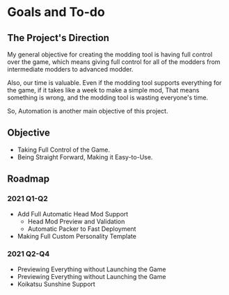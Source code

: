 # Goals and To-do

## The Project's Direction

My general objective for creating the modding tool is having full control over the game, which means giving full control for all of the modders from intermediate modders to advanced modder.

Also, our time is valuable. Even if the modding tool supports everything for the game, if it takes like a week to make a simple mod, That means something is wrong, and the modding tool is wasting everyone's time.

So, Automation is another main objective of this project.

## Objective

-   Taking Full Control of the Game.
-   Being Straight Forward, Making it Easy-to-Use.

## Roadmap

### 2021 Q1-Q2

-   Add Full Automatic Head Mod Support
    -   Head Mod Preview and Validation
    -   Automatic Packer to Fast Deployment
-   Making Full Custom Personality Template

### 2021 Q2-Q4

-   Previewing Everything without Launching the Game
-   Previewing Everything without Launching the Game
-   Koikatsu Sunshine Support
